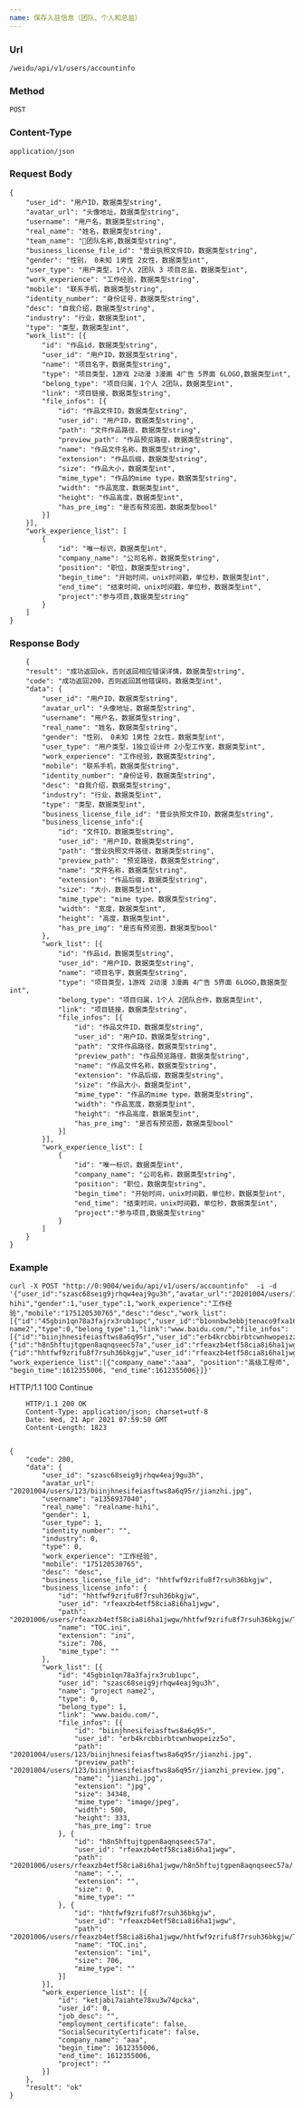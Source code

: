 ```yaml
---
name: 保存入驻信息（团队、个人和总监）
---
```


### Url
    /weidu/api/v1/users/accountinfo

### Method
    POST

### Content-Type
    application/json

### Request Body

    {
        "user_id": "用户ID，数据类型string",
        "avatar_url": "头像地址，数据类型string",
        "username": "用户名，数据类型string",
        "real_name": "姓名，数据类型string",
        "team_name": "团队名称,数据类型string",
        "business_license_file_id": "营业执照文件ID，数据类型string",
        "gender": "性别， 0未知 1男性 2女性，数据类型int",
        "user_type": "用户类型，1个人 2团队 3 项目总监，数据类型int",
        "work_experience": "工作经验，数据类型string",
        "mobile": "联系手机，数据类型string",
        "identity_number": "身份证号，数据类型string",
        "desc": "自我介绍，数据类型string",
        "industry": "行业，数据类型int",
        "type": "类型，数据类型int",
        "work_list": [{
            "id": "作品id，数据类型string",
            "user_id": "用户ID，数据类型string",
            "name": "项目名字，数据类型string",
            "type": "项目类型，1游戏 2动漫 3漫画 4广告 5界面 6LOGO,数据类型int",
            "belong_type": "项目归属，1个人 2团队，数据类型int",
            "link": "项目链接，数据类型string",
            "file_infos": [{
                "id": "作品文件ID，数据类型string",
                "user_id": "用户ID，数据类型string",
                "path": "文件作品路径，数据类型string",
                "preview_path": "作品预览路径，数据类型string",
                "name": "作品文件名称，数据类型string",
                "extension": "作品后缀，数据类型string",
                "size": "作品大小，数据类型int",
                "mime_type": "作品的mime type，数据类型string",
                "width": "作品宽度，数据类型int",
                "height": "作品高度，数据类型int",
                "has_pre_img": "是否有预览图，数据类型bool"
            }]
        }],
        "work_experience_list": [
            {
                "id": "唯一标识，数据类型int",
                "company_name": "公司名称，数据类型string",
                "position": "职位，数据类型string",
                "begin_time": "开始时间，unix时间戳，单位秒，数据类型int",
                "end_time": "结束时间，unix时间戳，单位秒，数据类型int",
                "project":"参与项目,数据类型string"
            }
        ]
    }

### Response Body 

        {
        "result": "成功返回ok，否则返回相应错误详情，数据类型string",
        "code": "成功返回200，否则返回其他错误码，数据类型int", 
        "data": {
            "user_id": "用户ID，数据类型string",
            "avatar_url": "头像地址，数据类型string",
            "username": "用户名，数据类型string",
            "real_name": "姓名，数据类型string",
            "gender": "性别， 0未知 1男性 2女性，数据类型int",
            "user_type": "用户类型，1独立设计师 2小型工作室，数据类型int",
            "work_experience": "工作经验，数据类型string",
            "mobile": "联系手机，数据类型string",
            "identity_number": "身份证号，数据类型string",
            "desc": "自我介绍，数据类型string",
            "industry": "行业，数据类型int",
            "type": "类型，数据类型int",
            "business_license_file_id": "营业执照文件ID，数据类型string",
            "business_license_info":{
                "id": "文件ID，数据类型string",
                "user_id": "用户ID，数据类型string",
                "path": "营业执照文件路径，数据类型string",
                "preview_path": "预览路径，数据类型string",
                "name": "文件名称，数据类型string",
                "extension": "作品后缀，数据类型string",
                "size": "大小，数据类型int",
                "mime_type": "mime type，数据类型string",
                "width": "宽度，数据类型int",
                "height": "高度，数据类型int",
                "has_pre_img": "是否有预览图，数据类型bool"
            },
            "work_list": [{
                "id": "作品id，数据类型string",
                "user_id": "用户ID，数据类型string",
                "name": "项目名字，数据类型string",
                "type": "项目类型，1游戏 2动漫 3漫画 4广告 5界面 6LOGO,数据类型int",
                "belong_type": "项目归属，1个人 2团队合作，数据类型int",
                "link": "项目链接，数据类型string",
                "file_infos": [{
                    "id": "作品文件ID，数据类型string",
                    "user_id": "用户ID，数据类型string",
                    "path": "文件作品路径，数据类型string",
                    "preview_path": "作品预览路径，数据类型string",
                    "name": "作品文件名称，数据类型string",
                    "extension": "作品后缀，数据类型string",
                    "size": "作品大小，数据类型int",
                    "mime_type": "作品的mime type，数据类型string",
                    "width": "作品宽度，数据类型int",
                    "height": "作品高度，数据类型int",
                    "has_pre_img": "是否有预览图，数据类型bool"
                }]
            }],
            "work_experience_list": [
                {
                    "id": "唯一标识，数据类型int",
                    "company_name": "公司名称，数据类型string",
                    "position": "职位，数据类型string",
                    "begin_time": "开始时间，unix时间戳，单位秒，数据类型int",
                    "end_time": "结束时间，unix时间戳，单位秒，数据类型int",
                    "project":"参与项目,数据类型string"
                }
            ]
        }
    }

### Example
    
    curl -X POST "http://0:9004/weidu/api/v1/users/accountinfo"  -i -d '{"user_id":"szasc68seig9jrhqw4eaj9gu3h","avatar_url":"20201004/users/123/biinjhnesifeiasftws8a6q95r/jianzhi.jpg","username":"a1356937040","real_name":"realname-hihi","gender":1,"user_type":1,"work_experience":"工作经验","mobile":"175120530765","desc":"desc","work_list":[{"id":"45gbin1qn78a3fajrx3rub1upc","user_id":"b1onnbw3ebbjtenaco9fxa16ke","name":"project name2","type":0,"belong_type":1,"link":"www.baidu.com/","file_infos":[{"id":"biinjhnesifeiasftws8a6q95r","user_id":"erb4krcbbirbtcwnhwopeizz5o","path":"20201004/users/123/biinjhnesifeiasftws8a6q95r/jianzhi.jpg","preview_path":"20201004/users/123/biinjhnesifeiasftws8a6q95r/jianzhi_preview.jpg","name":"jianzhi.jpg","extension":"jpg","size":34348,"mime_type":"image/jpeg","width":500,"height":333,"has_pre_img":true},{"id":"h8n5hftujtgpen8aqnqseec57a","user_id":"rfeaxzb4etf58cia8i6ha1jwgw","path":"20201006/users/rfeaxzb4etf58cia8i6ha1jwgw/h8n5hftujtgpen8aqnqseec57a/.","name":".","extension":"","size":0,"mime_type":""},{"id":"hhtfwf9zrifu8f7rsuh36bkgjw","user_id":"rfeaxzb4etf58cia8i6ha1jwgw","path":"20201006/users/rfeaxzb4etf58cia8i6ha1jwgw/hhtfwf9zrifu8f7rsuh36bkgjw/TOC.ini","name":"TOC.ini","extension":"ini","size":706,"mime_type":""}]}],"business_license_file_id":"hhtfwf9zrifu8f7rsuh36bkgjw", "work_experience_list":[{"company_name":"aaa", "position":"高级工程师", "begin_time":1612355006, "end_time":1612355006}]}'
HTTP/1.1 100 Continue


        HTTP/1.1 200 OK
        Content-Type: application/json; charset=utf-8
        Date: Wed, 21 Apr 2021 07:59:50 GMT
        Content-Length: 1823


    {
        "code": 200,
        "data": {
            "user_id": "szasc68seig9jrhqw4eaj9gu3h",
            "avatar_url": "20201004/users/123/biinjhnesifeiasftws8a6q95r/jianzhi.jpg",
            "username": "a1356937040",
            "real_name": "realname-hihi",
            "gender": 1,
            "user_type": 1,
            "identity_number": "",
            "industry": 0,
            "type": 0,
            "work_experience": "工作经验",
            "mobile": "175120530765",
            "desc": "desc",
            "business_license_file_id": "hhtfwf9zrifu8f7rsuh36bkgjw",
            "business_license_info": {
                "id": "hhtfwf9zrifu8f7rsuh36bkgjw",
                "user_id": "rfeaxzb4etf58cia8i6ha1jwgw",
                "path": "20201006/users/rfeaxzb4etf58cia8i6ha1jwgw/hhtfwf9zrifu8f7rsuh36bkgjw/TOC.ini",
                "name": "TOC.ini",
                "extension": "ini",
                "size": 706,
                "mime_type": ""
            },
            "work_list": [{
                "id": "45gbin1qn78a3fajrx3rub1upc",
                "user_id": "szasc68seig9jrhqw4eaj9gu3h",
                "name": "project name2",
                "type": 0,
                "belong_type": 1,
                "link": "www.baidu.com/",
                "file_infos": [{
                    "id": "biinjhnesifeiasftws8a6q95r",
                    "user_id": "erb4krcbbirbtcwnhwopeizz5o",
                    "path": "20201004/users/123/biinjhnesifeiasftws8a6q95r/jianzhi.jpg",
                    "preview_path": "20201004/users/123/biinjhnesifeiasftws8a6q95r/jianzhi_preview.jpg",
                    "name": "jianzhi.jpg",
                    "extension": "jpg",
                    "size": 34348,
                    "mime_type": "image/jpeg",
                    "width": 500,
                    "height": 333,
                    "has_pre_img": true
                }, {
                    "id": "h8n5hftujtgpen8aqnqseec57a",
                    "user_id": "rfeaxzb4etf58cia8i6ha1jwgw",
                    "path": "20201006/users/rfeaxzb4etf58cia8i6ha1jwgw/h8n5hftujtgpen8aqnqseec57a/.",
                    "name": ".",
                    "extension": "",
                    "size": 0,
                    "mime_type": ""
                }, {
                    "id": "hhtfwf9zrifu8f7rsuh36bkgjw",
                    "user_id": "rfeaxzb4etf58cia8i6ha1jwgw",
                    "path": "20201006/users/rfeaxzb4etf58cia8i6ha1jwgw/hhtfwf9zrifu8f7rsuh36bkgjw/TOC.ini",
                    "name": "TOC.ini",
                    "extension": "ini",
                    "size": 706,
                    "mime_type": ""
                }]
            }],
            "work_experience_list": [{
                "id": "ketjabi7aiahte78xu3w74pcka",
                "user_id": 0,
                "job_desc": "",
                "employment_certificate": false,
                "SocialSecurityCertificate": false,
                "company_name": "aaa",
                "begin_time": 1612355006,
                "end_time": 1612355006,
                "project": ""
            }]
        },
        "result": "ok"
    }


